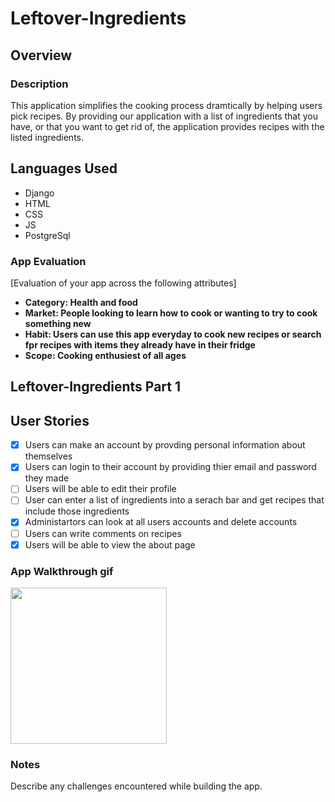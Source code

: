 # Leftover-Ingredients

## Overview
### Description
  This application simplifies the cooking process dramtically by helping users pick recipes. By providing our application with a list of ingredients that you have, or that you want to get rid of, the application provides recipes with the listed ingredients.

## Languages Used
- Django
- HTML
- CSS
- JS
- PostgreSql

### App Evaluation
[Evaluation of your app across the following attributes]
- **Category: Health and food**
- **Market: People looking to learn how to cook or wanting to try to cook something new**
- **Habit: Users can use this app everyday to cook new recipes or search fpr recipes with items they already have in their fridge**
- **Scope: Cooking enthusiest of all ages**

## Leftover-Ingredients Part 1

## User Stories
- [x] Users can make an account by provding personal information about themselves
- [x] Users can login to their account by providing thier email and password they made
- [ ] Users will be able to edit their profile
- [ ] User can enter a list of ingredients into a serach bar and get recipes that include those ingredients
- [x] Administartors can look at all users accounts and delete accounts
- [ ] Users can write comments on recipes
- [x] Users will be able to view the about page

### App Walkthrough gif

<img src="FILENAME" width=250><br>

### Notes
Describe any challenges encountered while building the app.
